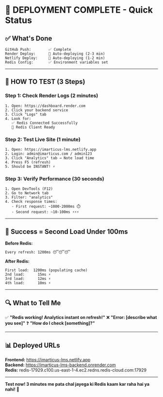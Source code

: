 # 🎯 DEPLOYMENT COMPLETE - Quick Status

## ✅ What's Done

```
GitHub Push:        ✅ Complete
Render Deploy:      🔄 Auto-deploying (2-3 min)
Netlify Deploy:     🔄 Auto-deploying (1-2 min)
Redis Config:       ✅ Environment variables set
```

---

## 🧪 HOW TO TEST (3 Steps)

### **Step 1: Check Render Logs (2 minutes)**
```
1. Open: https://dashboard.render.com
2. Click your backend service
3. Click "Logs" tab
4. Look for:
   ✅ Redis Connected Successfully
   🚀 Redis Client Ready
```

### **Step 2: Test Live Site (1 minute)**
```
1. Open: https://imarticus-lms.netlify.app
2. Login: admin@imarticus.com / admin123
3. Click "Analytics" tab → Note load time
4. Press F5 (refresh)
5. Should be INSTANT! ⚡
```

### **Step 3: Verify Performance (30 seconds)**
```
1. Open DevTools (F12)
2. Go to Network tab
3. Filter: "analytics"
4. Check response times:
   - First request: ~1000-2000ms ⏱️
   - Second request: ~10-100ms ⚡⚡⚡
```

---

## 🎯 Success = Second Load Under 100ms

**Before Redis:**
```
Every refresh: 1200ms 😴😴😴
```

**After Redis:**
```
First load:  1200ms (populating cache)
2nd load:      15ms ⚡
3rd load:      12ms ⚡
4th load:      10ms ⚡
```

---

## 🔍 What to Tell Me

✅ **"Redis working! Analytics instant on refresh!"**
❌ **"Error: [describe what you see]"**
❓ **"How do I check [something]?"**

---

## 📊 Deployed URLs

**Frontend:** https://imarticus-lms.netlify.app  
**Backend:** https://imarticus-lms-backend.onrender.com  
**Redis:** redis-17929.c100.us-east-1-4.ec2.redns.redis-cloud.com:17929

---

**Test now! 3 minutes me pata chal jayega ki Redis kaam kar raha hai ya nahi! 🚀**
